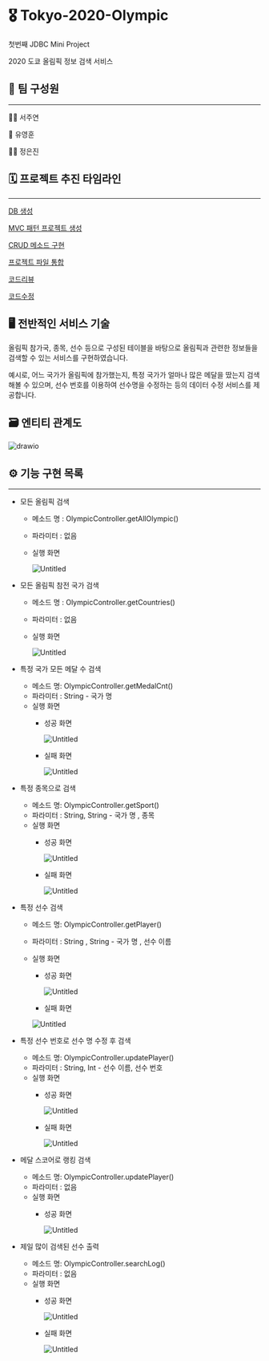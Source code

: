 # 🎖 Tokyo-2020-Olympic
첫번째 JDBC  Mini Project 

2020 도쿄 올림픽 정보 검색 서비스

## 👥 팀 구성원

---

🙆‍♀️ 서주연

🙆 유영훈

🙆‍♀️ 정은진

## 🗓️ 프로젝트 추진 타임라인

---

[DB 생성](https://www.notion.so/DB-605e9912d4154ec3b45a8edcb647fadf)

[MVC 패턴 프로젝트 생성](https://www.notion.so/MVC-054923efe82b4c9fa576996828e32e7f)

[CRUD 메소드 구현](https://www.notion.so/CRUD-28614cb08dca43b9ba19839f4e903729)

[프로젝트 파일 통합](https://www.notion.so/691893435bef4cf7a880de7a387974ad)

[코드리뷰](https://www.notion.so/3869c56ad3b0428e8189b082a091847c)

[코드수정](https://www.notion.so/f44cf9cd29754ad3bb3997115ca4c9c5)

## 🖥️ 전반적인 서비스 기술

올림픽 참가국, 종목, 선수 등으로 구성된 테이블을 바탕으로 올림픽과 관련한 정보들을 검색할 수 있는 서비스를 구현하였습니다.

예시로, 어느 국가가 올림픽에 참가했는지, 특정 국가가 얼마나 많은 메달을 땄는지 검색해볼 수 있으며, 선수 번호를 이용하여 선수명을 수정하는 등의 데이터 수정 서비스를 제공합니다.

## 🗃️ 엔티티 관계도

![drawio](https://user-images.githubusercontent.com/84673603/129448703-3bf36955-da32-44fc-8f7b-327366c0b278.jpg)


## ⚙️ 기능 구현 목록

---

- 모든 올림픽 검색
    - 메소드 명 :  OlympicController.getAllOlympic()
    - 파라미터 :  없음
    - 실행 화면

        ![Untitled](https://s3-us-west-2.amazonaws.com/secure.notion-static.com/bfa61f50-2a55-4695-a4b9-ec4af979e862/Untitled.png)

- 모든 올림픽 참전 국가 검색
    - 메소드 명 :  OlympicController.getCountries()
    - 파라미터 :  없음
    - 실행 화면

        ![Untitled](https://s3-us-west-2.amazonaws.com/secure.notion-static.com/348b04d4-7435-4ba3-99bc-3442e872c0ab/Untitled.png)

- 특정 국가 모든 메달 수 검색
    - 메소드 명: OlympicController.getMedalCnt()
    - 파라미터 : String - 국가 명
    - 실행 화면
        - 성공 화면

            ![Untitled](https://s3-us-west-2.amazonaws.com/secure.notion-static.com/bc748acc-565e-43bf-921e-d3674dd0565b/Untitled.png)

        - 실패 화면

            ![Untitled](https://s3-us-west-2.amazonaws.com/secure.notion-static.com/42de485a-c5cf-4cb0-9cd3-364ece4491a7/Untitled.png)

- 특정 종목으로 검색
    - 메소드 명: OlympicController.getSport()
    - 파라미터 : String, String - 국가 명 , 종목
    - 실행 화면
        - 성공 화면

            ![Untitled](https://s3-us-west-2.amazonaws.com/secure.notion-static.com/e954e283-0be3-4e1c-8659-34250a701644/Untitled.png)

        - 실패 화면

            ![Untitled](https://s3-us-west-2.amazonaws.com/secure.notion-static.com/8ad8ef9e-12d1-4551-8724-23be746fd0a1/Untitled.png)

- 특정 선수 검색
    - 메소드 명: OlympicController.getPlayer()
    - 파라미터 : String , String  - 국가 명 , 선수 이름
    - 실행 화면
        - 성공 화면

            ![Untitled](https://s3-us-west-2.amazonaws.com/secure.notion-static.com/81d6d1a5-2a30-44ed-8787-c3cf7266a884/Untitled.png)

        - 실패 화면

        ![Untitled](https://s3-us-west-2.amazonaws.com/secure.notion-static.com/b017ed8e-e2de-4abc-9168-b93edea4afc1/Untitled.png)

- 특정 선수 번호로 선수 명 수정 후 검색
    - 메소드 명: OlympicController.updatePlayer()
    - 파라미터 : String, Int - 선수 이름, 선수 번호
    - 실행 화면
        - 성공 화면

            ![Untitled](https://s3-us-west-2.amazonaws.com/secure.notion-static.com/d684b90a-663c-4d44-9bc4-28b543f94453/Untitled.png)

        - 실패 화면

            ![Untitled](https://s3-us-west-2.amazonaws.com/secure.notion-static.com/bb8cb27b-b4ce-4482-b529-058fbaa01d2a/Untitled.png)

- 메달 스코어로 랭킹 검색
    - 메소드 명: OlympicController.updatePlayer()
    - 파라미터 : 없음
    - 실행 화면
        - 성공 화면

            ![Untitled](https://s3-us-west-2.amazonaws.com/secure.notion-static.com/8c43741d-a283-4837-9a75-e3e3728d41b4/Untitled.png)

- 제일 많이 검색된 선수 출력
    - 메소드 명: OlympicController.searchLog()
    - 파라미터 : 없음
    - 실행 화면
        - 성공 화면

            ![Untitled](https://s3-us-west-2.amazonaws.com/secure.notion-static.com/ffdc1c1c-ed6f-45b1-8005-4f8b1379786a/Untitled.png)

        - 실패 화면

            ![Untitled](https://s3-us-west-2.amazonaws.com/secure.notion-static.com/ccfd08f7-ca5f-4271-ab4f-b7d8c962dd20/Untitled.png)
